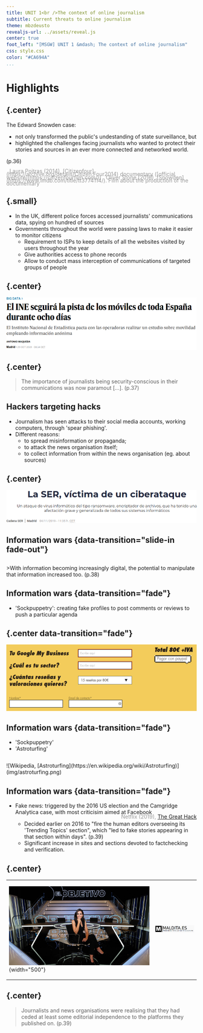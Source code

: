```yaml
---
title: UNIT 1<br />The context of online journalism
subtitle: Current threats to online journalism
theme: mbzdeusto
revealjs-url: ../assets/reveal.js
center: true
foot_left: "[MSGW] UNIT 1 &mdash; The context of online journalism"
css: style.css
color: "#CA694A"
...
```


# Highlights

## {.center}

The Edward Snowden case:

- not only transformed the <span class="highlighted">public's undestanding of state surveillance</span>, but
- highlighted the challenges facing journalists who wanted to <span class="highlighted">protect their stories and sources</span> in an ever more connected and networked world.

<span class="sans">(p.36)</span>

<div class="sans small" style="text-align:left;line-height:.6em;color:#999;">
<i class="fa fa-film" style="padding-right:.6em;"></i> Laura Poitras (2014), [Citizenfour](https://archive.org/details/Citizen.Four2014) documentary ([official website](https://citizenfourfilm.com/))  
<i class="fa fa-film" style="padding-right:.6em;"></i> Oliver Stone (2016), [Snowden](https://www.imdb.com/title/tt3774114/). Film about the production of the documentary
</div>

## {.small}

- In the UK, different police forces accessed journalists' communications data, spying on hundred of sources
- Governments throughout the world were passing laws to make it easier to monitor citizens
    + Requirement to ISPs to keep details of all the websites visited by users throughout the year
    + Give authorities access to phone records
    + Allow to conduct mass interception of communications of targeted groups of people

## {.center}

![El País, [2019/10/29](https://elpais.com/economia/2019/10/28/actualidad/1572295148_688318.html)](img/ine-mobile-data.png)

## {.center}

>The importance of journalists being security-conscious in their communications was now paramout [...]. <span class="sans">(p.37)</span>

## Hackers targeting hacks

- Journalism has seen attacks to their social media accounts, working computers, through 'spear phishing'.
- Different reasons:
    + to spread misinformation or propaganda;
    + to attack the news organisation itself;
    + to collect information from within the news organisation (eg. about sources)

## {.center}

![Cadena SER, [2019/11/4](https://cadenaser.com/ser/2019/11/04/sociedad/1572862102_968725.html)](img/ser-ciberataque.png)

## Information wars {data-transition="slide-in fade-out"}

<div style="margin-top:2em;"></div>
>With information becoming increasingly digital, the potential to manipulate that information increased too. <span class="sans">(p.38)</span>

## Information wars {data-transition="fade"}

- 'Sockpuppetry': creating fake profiles to post comments or reviews to push a particular agenda

## {.center data-transition="fade"}

![Screenshot of [Bussin.es](http://bussin.es), a website selling Google My Business reviews](img/bussines.png)

## Information wars {data-transition="fade"}

- 'Sockpuppetry'
- 'Astroturfing'

<div style="padding-bottom:1em;"></div>
![Wikipedia, [Astroturfing](https://en.wikipedia.org/wiki/Astroturfing)](img/astroturfing.png)


## Information wars {data-transition="fade"}

- Fake news: triggered by the 2016 US election and the Camgridge Analytica case, with most criticisim aimed at Facebook <div class="sans small fragment" style="display:inline-block;float:right;line-height:.6em;color:#999;"> <i class="fa fa-film" style="padding-right:.6em;"></i> Netflix (2019), [The Great Hack](https://www.thegreathack.com/) </div> <div class="smaller">
    - Decided earlier on 2016 to "fire the human editors overseeing its 'Trending Topics' section", which "led to fake stories appearing in that section within days". <span class="sans">(p.39)</span> 
    - Significant increase in sites and sections devoted to factchecking and verification.
</div>



## {.center}


<table><tr><td>

![[El Objetivo](https://www.lasexta.com/programas/el-objetivo/)](img/elobjetivo.jpg){width="500"}

</td><td>

![[Maldita.es](http://maldita.es)](img/maldita.png)

</td></tr></table>

## {.center}

>Journalists and news organisations were realising that they had ceded at least some editorial independence to the platforms they published on. <span class="sans">(p.39)</span>